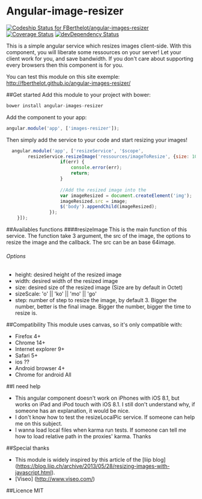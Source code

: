 Angular-image-resizer
=====================
[ ![Codeship Status for FBerthelot/angular-images-resizer](https://www.codeship.io/projects/3846cd60-4732-0132-6b8e-12291817bdc0/status)](https://www.codeship.io/projects/45512)
[![Coverage Status](https://img.shields.io/coveralls/FBerthelot/angular-images-resizer.svg)](https://coveralls.io/r/FBerthelot/angular-images-resizer)
[![devDependency Status](https://david-dm.org/FBerthelot/angular-images-resizer/dev-status.svg)](https://david-dm.org/FBerthelot/angular-images-resizer#info=devDependencies)

This is a simple angular service which resizes images client-side. With this component, you will liberate some ressources on your server! Let your client work for you, and save bandwidth. If you don't care about supporting every browsers then this component is for you.

You can test this module on this site exemple: http://fberthelot.github.io/angular-images-resizer/

##Get started
Add this module to your project with bower:
```javascript 
bower install angular-images-resizer
```

Add the component to your app:
```javascript
angular.module('app', ['images-resizer']); 
```

Then simply add the service to your code and start resizing your images!
```javascript 
  angular.module('app', ['resizeService', '$scope',
        resizeService.resizeImage('ressources/imageToResize', {size: 100, sizeScale: 'ko', otherOptions: ''}, function(err, image){
                    if(err) {
                        console.error(err);
                        return;
                    }
                    
                    //Add the resized image into the 
                    var imageResized = document.createElement('img');
                    imageResized.src = image;
                    $('body').appendChild(imageResized);
                });
    }]);
```
##Availables functions
####resizeImage
This is the main function of this service. The function take 3 argument, the src of the image, the options to resize the image and the callback.
The src can be an base 64image.
###### Options
* height: desired height of the resized image
* width: desired width of the resized image
* size: desired size of the resized image (Size are by default in Octet)
* sizeScale: 'o' || 'ko' || 'mo' || 'go'
* step: number of step to resize the image, by default 3. Bigger the number, better is the final image. Bigger the number, bigger the time to resize is.


##Compatibility
This module uses canvas, so it's only compatible with:
* Firefox 4+
* Chrome 14+
* Internet explorer 9+
* Safari 5+
* ios ??
* Android browser 4+
* Chrome for android All

##I need help
* This angular component doesn't work on iPhones with iOS 8.1, but works on iPad and iPod touch with iOS 8.1. I still don't understand why, if someone has an explanation, it would be nice.
* I don't know how to test the resizeLocalPic service. If someone can help me on this subject.
* I wanna load local files when karma run tests. If someone can tell me how to load relative path in the proxies' karma.
Thanks

##Special thanks
* This module is widely inspired by this article of the [liip blog] (https://blog.liip.ch/archive/2013/05/28/resizing-images-with-javascript.html).
* [Viseo] (http://www.viseo.com/)

##Licence
MIT
